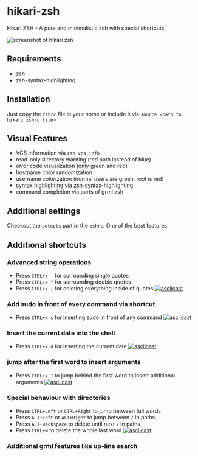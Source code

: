 # hikari-zsh
Hikari ZSH - A pure and minimalistic zsh with special shortcuts

![screenshot of hikari zsh](https://raw.githubusercontent.com/shibumi/hikari-zsh/master/screenshots/hikari1.png)

## Requirements
* zsh
* zsh-syntax-highlighting

## Installation
Just copy the `zshrc` file in your home or include it via `source <path to hikari zshrc file>`

## Visual Features
* VCS information via `zsh vcs_info`
* read-only directory warning (red path instead of blue)
* error code visualization (only green and red)
* hostname color randomization
* username colorization (normal users are green, root is red)
* syntax highlighting via zsh-syntax-highlighting
* command completion via parts of grml zsh

## Additional settings
Checkout the `setopts` part in the `zshrc`. One of the best features:

## Additional shortcuts
### Advanced string operations
* Press `CTRL+x '` for surrounding single quotes
* Press `CTRL+x "` for surrounding double quotes
* Press `CTRL+x ;` for deleting everything inside of quotes
[![asciicast](https://asciinema.org/a/vnGmAJIv4kAzhABllPZg2q6TI.png)](https://asciinema.org/a/vnGmAJIv4kAzhABllPZg2q6TI)
### Add sudo in front of every command via shortcut
* Press `CTRL+x s` for inserting sudo in front of any command
[![asciicast](https://asciinema.org/a/Vepjm96uUX1Qw8PfgKlze76ZM.png)](https://asciinema.org/a/Vepjm96uUX1Qw8PfgKlze76ZM)
### Insert the current date into the shell
* Press `CTRL+x d` for inserting the current date
[![asciicast](https://asciinema.org/a/Xwiwj2bFvq8wK14K5pd6UWSLP.png)](https://asciinema.org/a/Xwiwj2bFvq8wK14K5pd6UWSLP)
### jump after the first word to insert arguments
* Press `CTRL+x 1` to jump behind the first word to insert additional arguments
[![asciicast](https://asciinema.org/a/DUwbeOhCmLH60Ixqs1y3vyovB.png)](https://asciinema.org/a/DUwbeOhCmLH60Ixqs1y3vyovB)
### Special behaviour with directories
* Press `CTRL+Left` or `CTRL+Right` to jump between full words
* Press `ALT+Left` or `ALT+Right` to jump between `/` in paths
* Press `ALT+Backspace` to delete until next `/` in paths
* Press `CTRL+w` to delete the whole last word
[![asciicast](https://asciinema.org/a/5GRBxafdd68JaxcILppAnb5UW.png)](https://asciinema.org/a/5GRBxafdd68JaxcILppAnb5UW)

### Additional grml features like up-line search
